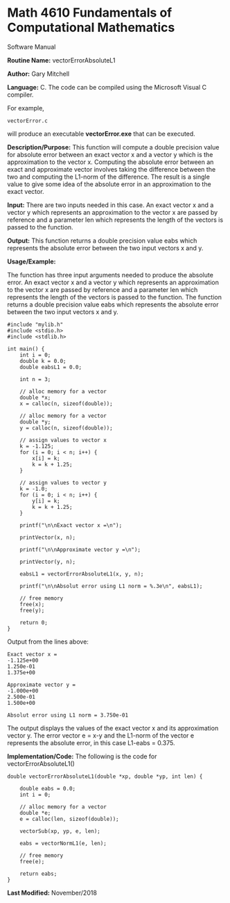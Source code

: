 # Math 4610 Fundamentals of Computational Mathematics
Software Manual

**Routine Name:**           vectorErrorAbsoluteL1

**Author:** Gary Mitchell

**Language:** C. The code can be compiled using the Microsoft Visual C compiler.

For example,

    vectorError.c

will produce an executable **vectorError.exe** that can be executed.

**Description/Purpose:** This function will compute a double precision value for absolute error between an exact vector x and a vector y which is the approximation to the vector x. Computing the absolute error between an exact and approximate vector involves taking the difference between the two and computing the L1-norm of the difference. The result is a single value to give some idea of the absolute error in an approximation to the exact vector.

**Input:** There are two inputs needed in this case. An exact vector x and a vector y which represents an approximation to the vector x are passed by reference and a parameter len which represents the length of the vectors is passed to the function.

**Output:** This function returns a double precision value eabs which represents the absolute error between the two input vectors x and y.

**Usage/Example:**

The function has three input arguments needed to produce the absolute error. An exact vector x and a vector y which represents an approximation to the vector x are passed by reference and a parameter len which represents the length of the vectors is passed to the function. The function returns a double precision value eabs which represents the absolute error between the two input vectors x and y.

    #include "mylib.h"
    #include <stdio.h>
    #include <stdlib.h>

    int main() {
        int i = 0;
        double k = 0.0;
        double eabsL1 = 0.0;

        int n = 3;

        // alloc memory for a vector
        double *x;
        x = calloc(n, sizeof(double));

        // alloc memory for a vector
        double *y;
        y = calloc(n, sizeof(double));

        // assign values to vector x
        k = -1.125;
        for (i = 0; i < n; i++) {
            x[i] = k;
            k = k + 1.25;
        }

        // assign values to vector y
        k = -1.0;
        for (i = 0; i < n; i++) {
            y[i] = k;
            k = k + 1.25;
        }

        printf("\n\nExact vector x =\n");

        printVector(x, n);

        printf("\n\nApproximate vector y =\n");

        printVector(y, n);

        eabsL1 = vectorErrorAbsoluteL1(x, y, n);

        printf("\n\nAbsolut error using L1 norm = %.3e\n", eabsL1);

        // free memory
        free(x);
        free(y);

        return 0;
    }

Output from the lines above:

    Exact vector x =
    -1.125e+00
    1.250e-01
    1.375e+00

    Approximate vector y =
    -1.000e+00
    2.500e-01
    1.500e+00

    Absolut error using L1 norm = 3.750e-01

The output displays the values of the exact vector x and its approximation vector y. The error vector e = x-y and the L1-norm of the vector e represents the absolute error, in this case L1-eabs = 0.375.

**Implementation/Code:** The following is the code for vectorErrorAbsoluteL1()

    double vectorErrorAbsoluteL1(double *xp, double *yp, int len) {

        double eabs = 0.0;
        int i = 0;

        // alloc memory for a vector
        double *e;
        e = calloc(len, sizeof(double));

        vectorSub(xp, yp, e, len);

        eabs = vectorNormL1(e, len);

        // free memory
        free(e);

        return eabs;
    }

**Last Modified:** November/2018
